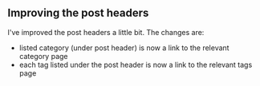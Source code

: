 
## Improving the post headers

I've improved the post headers a little bit. The changes are:

- listed category (under post header) is now a link to the relevant category page
- each tag listed under the post header is now a link to the relevant tags page
